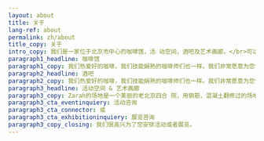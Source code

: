 ```yaml
---
layout: about
title: 关于
lang-ref: about
permalink: zh/about
title_copy: 关于
intro_copy: 我们是一家位于北京市中心的咖啡馆，活 动空间，酒吧及艺术画廊。</br>可以在我们的院子里享用早餐，开始崭新的一 天;下午的时候，品尝咖啡和蛋糕;傍晚来临之际 </br>在我们的露台喝着葡萄酒欣赏日落;最后在 吧台来一杯美味的调酒，结束一。
paragraph1_headline: 咖啡馆
paragraph1_copy: 我们热爱好的咖啡，我们技能娴熟的咖啡师们也一样。我们非常愿意为您做一杯“也许是北京最好喝的”咖啡。 茶饮选择包括精选高品质散装茶、印度奶茶 和自制冰茶。 可以在我们安静的院子里，来一杯，同时享 受一块我们的自制蛋糕! 多种美味葡萄酒的选择，特征鲜明的经典调 酒，烛光，惬意的的音乐结合在一起，使每 一个充满压力的日子变成轻松愉悦的夜晚。 在星期六晚上，Zarah的DJ团队会让你感受 到正能量，开启周末假期。
paragraph2_headline: 酒吧
paragraph2_copy: 我们热爱好的咖啡，我们技能娴熟的咖啡师们也一样。我们非常愿意为您做一杯“也许是北京最好喝的”咖啡。 茶饮选择包括精选高品质散装茶、印度奶茶 和自制冰茶。 可以在我们安静的院子里，来一杯，同时享 受一块我们的自制蛋糕! 多种美味葡萄酒的选择，特征鲜明的经典调 酒，烛光，惬意的的音乐结合在一起，使每 一个充满压力的日子变成轻松愉悦的夜晚。 在星期六晚上，Zarah的DJ团队会让你感受 到正能量，开启周末假期。
paragraph3_headline: 活动空间 & 艺术画廊
paragraph3_copy: Zarah的场地是一个美丽的老北京四合 院，用钢筋，混凝土翻修过的场地-共包含5 个空间，每一个场地都可以单独预定或者一 起预定举办私人活动或者公司活动。我们通 常举办婚礼，生日派对，告别派对，公司产品 发布，团队会议，公司烧烤聚会，同事聚会和 一些其他的活动。如果你想在Zarah举办活 动，请与我们联系，我们将非常乐意为你组 织安排你的活动。请给我们发
paragraph3_cta_eventinquiery: 活动咨询
paragraph3_cta_connector: 或
paragraph3_cta_exhibitioninquiery: 展览咨询
paragraph3_copy_closing: 我们很高兴为了您安排活动或者展览。
---
```

